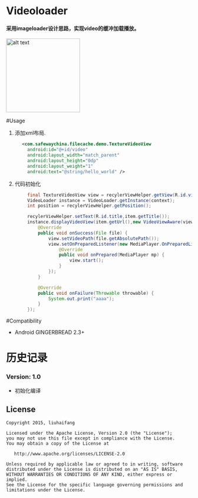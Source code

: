 # Videoloader

#### 采用imageloader设计思路，实现video的缓冲加载播放。


<img src="/snapshot/shapshot.gif" alt="alt text" style="width:200;height:200">

#Usage

1. 添加xml布局.

```xml
      <com.safewaychina.filecache.demo.TextureVideoView
        android:id="@+id/video"
        android:layout_width="match_parent"
        android:layout_height="0dp"
        android:layout_weight="1"
        android:text="@string/hello_world" />                
```

2.  代码初始化

```java
        final TextureVideoView view = recylerViewHelper.getView(R.id.video);
        VideoLoader instance = VideoLoader.getInstance(context);
        int position = recylerViewHelper.getPosition();

        recylerViewHelper.setText(R.id.title,item.getTitle());
        instance.displayVideoView(item.getUrl(),new VideoViewAware(view), new FileResponseListener() {
            @Override
            public void onSuccess(File file) {
                view.setVideoPath(file.getAbsolutePath());
                view.setOnPreparedListener(new MediaPlayer.OnPreparedListener() {
                    @Override
                    public void onPrepared(MediaPlayer mp) {
                        view.start();
                    }
                });
            }

            @Override
            public void onFailure(Throwable throwable) {
                System.out.print("aaaa");
            }
        });
```

 



#Compatibility
  
  * Android GINGERBREAD 2.3+
  
# 历史记录


### Version: 1.0

  * 初始化编译


## License

    Copyright 2015, liuhaifang

    Licensed under the Apache License, Version 2.0 (the "License");
    you may not use this file except in compliance with the License.
    You may obtain a copy of the License at

       http://www.apache.org/licenses/LICENSE-2.0

    Unless required by applicable law or agreed to in writing, software
    distributed under the License is distributed on an "AS IS" BASIS,
    WITHOUT WARRANTIES OR CONDITIONS OF ANY KIND, either express or implied.
    See the License for the specific language governing permissions and
    limitations under the License.

